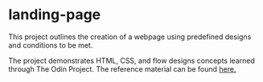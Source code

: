 # landing-page

This project outlines the creation of a webpage using predefined designs and conditions to be met. 

The project demonstrates HTML, CSS, and flow designs concepts learned through The Odin Project. The reference material can be found [here.](https://www.theodinproject.com/paths/foundations/courses/foundations/lessons/landing-page)
